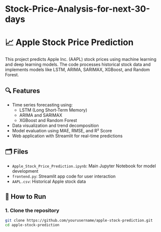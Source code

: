 # Stock-Price-Analysis-for-next-30-days

# 📈 Apple Stock Price Prediction

This project predicts Apple Inc. (AAPL) stock prices using machine learning and deep learning models. The code processes historical stock data and implements models like LSTM, ARIMA, SARIMAX, XGBoost, and Random Forest.

## 🔍 Features

- Time series forecasting using:
  - LSTM (Long Short-Term Memory)
  - ARIMA and SARIMAX
  - XGBoost and Random Forest
- Data visualization and trend decomposition
- Model evaluation using MAE, RMSE, and R² Score
- Web application with Streamlit for real-time predictions

## 🗂️ Files

- `Apple_Stock_Price_Prediction.ipynb`: Main Jupyter Notebook for model development
- `frontend.py`: Streamlit app code for user interaction
- `AAPL.csv`: Historical Apple stock data

## 🚀 How to Run

### 1. Clone the repository
```bash
git clone https://github.com/yourusername/apple-stock-prediction.git
cd apple-stock-prediction
